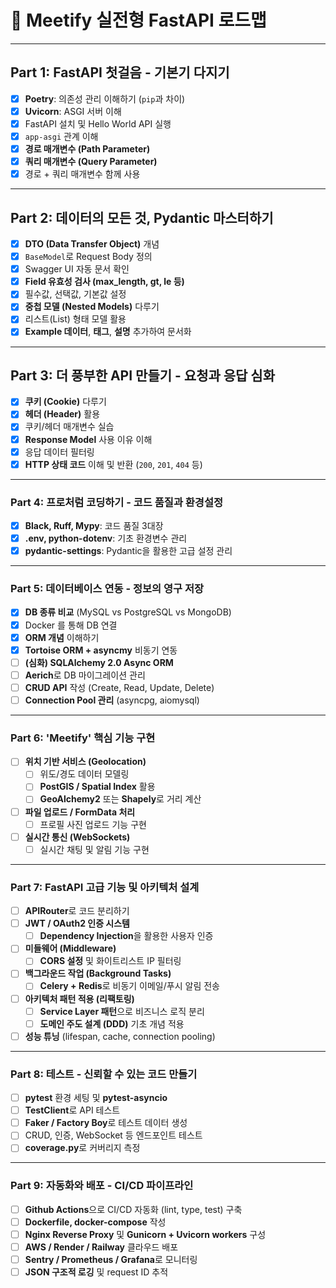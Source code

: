 
# 🚀 Meetify 실전형 FastAPI 로드맵

---

## Part 1: FastAPI 첫걸음 - 기본기 다지기
- [x] **Poetry**: 의존성 관리 이해하기 (`pip`과 차이)
- [x] **Uvicorn**: ASGI 서버 이해
- [x] FastAPI 설치 및 Hello World API 실행
- [x] `app-asgi` 관계 이해
- [x] **경로 매개변수 (Path Parameter)**
- [x] **쿼리 매개변수 (Query Parameter)**
- [x] 경로 + 쿼리 매개변수 함께 사용

---

## Part 2: 데이터의 모든 것, Pydantic 마스터하기
- [x] **DTO (Data Transfer Object)** 개념
- [x] `BaseModel`로 Request Body 정의
- [x] Swagger UI 자동 문서 확인
- [x] **Field 유효성 검사 (max_length, gt, le 등)**
- [x] 필수값, 선택값, 기본값 설정
- [x] **중첩 모델 (Nested Models)** 다루기
- [x] 리스트(List) 형태 모델 활용
- [x] **Example 데이터**, **태그**, **설명** 추가하여 문서화

---

## Part 3: 더 풍부한 API 만들기 - 요청과 응답 심화
- [x] **쿠키 (Cookie)** 다루기
- [x] **헤더 (Header)** 활용
- [x] 쿠키/헤더 매개변수 실습
- [x] **Response Model** 사용 이유 이해
- [x] 응답 데이터 필터링
- [x] **HTTP 상태 코드** 이해 및 반환 (`200`, `201`, `404` 등)

---


###  Part 4: 프로처럼 코딩하기 - 코드 품질과 환경설정
- [x] **Black, Ruff, Mypy**: 코드 품질 3대장
- [x] **.env, python-dotenv**: 기초 환경변수 관리
- [x] **pydantic-settings**: Pydantic을 활용한 고급 설정 관리

---

### Part 5: 데이터베이스 연동 - 정보의 영구 저장
- [x] **DB 종류 비교** (MySQL vs PostgreSQL vs MongoDB)
- [x] Docker 를 통해 DB 연결
- [x] **ORM 개념** 이해하기
- [x] **Tortoise ORM + asyncmy** 비동기 연동
- [ ] **(심화) SQLAlchemy 2.0 Async ORM**
- [ ] **Aerich**로 DB 마이그레이션 관리
- [ ] **CRUD API** 작성 (Create, Read, Update, Delete)
- [ ] **Connection Pool 관리** (asyncpg, aiomysql)

---

### Part 6: 'Meetify' 핵심 기능 구현
- [ ] **위치 기반 서비스 (Geolocation)**
    - [ ] 위도/경도 데이터 모델링
    - [ ] **PostGIS / Spatial Index** 활용
    - [ ] **GeoAlchemy2** 또는 **Shapely**로 거리 계산
- [ ] **파일 업로드 / FormData 처리**
    - [ ] 프로필 사진 업로드 기능 구현
- [ ] **실시간 통신 (WebSockets)**
    - [ ] 실시간 채팅 및 알림 기능 구현

---

### Part 7: FastAPI 고급 기능 및 아키텍처 설계
- [ ] **APIRouter**로 코드 분리하기
- [ ] **JWT / OAuth2 인증 시스템**
    - [ ] **Dependency Injection**을 활용한 사용자 인증
- [ ] **미들웨어 (Middleware)**
    - [ ] **CORS 설정** 및 화이트리스트 IP 필터링
- [ ] **백그라운드 작업 (Background Tasks)**
    - [ ] **Celery + Redis**로 비동기 이메일/푸시 알림 전송
- [ ] **아키텍처 패턴 적용 (리팩토링)**
    - [ ] **Service Layer 패턴**으로 비즈니스 로직 분리
    - [ ] **도메인 주도 설계 (DDD)** 기초 개념 적용
- [ ] **성능 튜닝** (lifespan, cache, connection pooling)

---

### Part 8: 테스트 - 신뢰할 수 있는 코드 만들기
- [ ] **pytest** 환경 세팅 및 **pytest-asyncio**
- [ ] **TestClient**로 API 테스트
- [ ] **Faker / Factory Boy**로 테스트 데이터 생성
- [ ] CRUD, 인증, WebSocket 등 엔드포인트 테스트
- [ ] **coverage.py**로 커버리지 측정

---

### Part 9: 자동화와 배포 - CI/CD 파이프라인
- [ ] **Github Actions**으로 CI/CD 자동화 (lint, type, test) 구축
- [ ] **Dockerfile, docker-compose** 작성
- [ ] **Nginx Reverse Proxy** 및 **Gunicorn + Uvicorn workers** 구성
- [ ] **AWS / Render / Railway** 클라우드 배포
- [ ] **Sentry / Prometheus / Grafana**로 모니터링
- [ ] **JSON 구조적 로깅** 및 request ID 추적